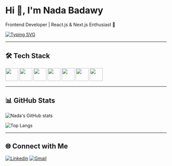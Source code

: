 # Hi 👋, I'm Nada Badawy  
Frontend Developer | React.js & Next.js Enthusiast 🚀  

[![Typing SVG](https://readme-typing-svg.herokuapp.com?color=%2336BCF7&lines=React+Developer;Next.js+Developer;Frontend+Engineer;Always+Learning)](https://git.io/typing-svg)

---

## 🛠 Tech Stack
<p>
  <img src="https://cdn.jsdelivr.net/gh/devicons/devicon/icons/react/react-original.svg" width="40"/>
  <img src="https://cdn.jsdelivr.net/gh/devicons/devicon/icons/nextjs/nextjs-original.svg" width="40"/>
  <img src="https://cdn.jsdelivr.net/gh/devicons/devicon/icons/javascript/javascript-original.svg" width="40"/>
  <img src="https://cdn.jsdelivr.net/gh/devicons/devicon/icons/typescript/typescript-original.svg" width="40"/>
  <img src="https://cdn.jsdelivr.net/gh/devicons/devicon/icons/tailwindcss/tailwindcss-plain.svg" width="40"/>
  <img src="https://cdn.jsdelivr.net/gh/devicons/devicon/icons/html5/html5-original.svg" width="40"/>
  <img src="https://cdn.jsdelivr.net/gh/devicons/devicon/icons/css3/css3-original.svg" width="40"/>
</p>

---

## 📊 GitHub Stats
![Nada's GitHub stats](https://github-readme-stats.vercel.app/api?username=YOUR_USERNAME&show_icons=true&theme=radical)

![Top Langs](https://github-readme-stats.vercel.app/api/top-langs/?username=YOUR_USERNAME&layout=compact&theme=radical)

---

## 🌐 Connect with Me
[![Linkedin](https://img.shields.io/badge/LinkedIn-blue?style=for-the-badge&logo=linkedin&logoColor=white)](https://www.linkedin.com/in/nada-badawy-3027b6298/)
[![Gmail](https://img.shields.io/badge/Gmail-D14836?style=for-the-badge&logo=gmail&logoColor=white)](mailto:nadabadawy505@gmail.com)

